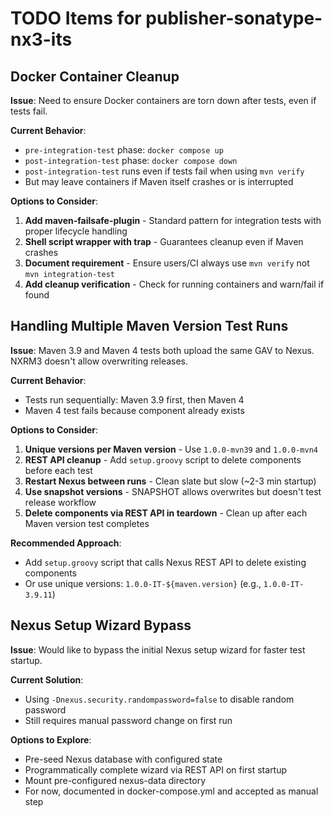 # TODO Items for publisher-sonatype-nx3-its

## Docker Container Cleanup

**Issue**: Need to ensure Docker containers are torn down after tests, even if tests fail.

**Current Behavior**:
- `pre-integration-test` phase: `docker compose up`
- `post-integration-test` phase: `docker compose down`
- `post-integration-test` runs even if tests fail when using `mvn verify`
- But may leave containers if Maven itself crashes or is interrupted

**Options to Consider**:

1. **Add maven-failsafe-plugin** - Standard pattern for integration tests with proper lifecycle handling
2. **Shell script wrapper with trap** - Guarantees cleanup even if Maven crashes
3. **Document requirement** - Ensure users/CI always use `mvn verify` not `mvn integration-test`
4. **Add cleanup verification** - Check for running containers and warn/fail if found

## Handling Multiple Maven Version Test Runs

**Issue**: Maven 3.9 and Maven 4 tests both upload the same GAV to Nexus. NXRM3 doesn't allow overwriting releases.

**Current Behavior**:
- Tests run sequentially: Maven 3.9 first, then Maven 4
- Maven 4 test fails because component already exists

**Options to Consider**:

1. **Unique versions per Maven version** - Use `1.0.0-mvn39` and `1.0.0-mvn4`
2. **REST API cleanup** - Add `setup.groovy` script to delete components before each test
3. **Restart Nexus between runs** - Clean slate but slow (~2-3 min startup)
4. **Use snapshot versions** - SNAPSHOT allows overwrites but doesn't test release workflow
5. **Delete components via REST API in teardown** - Clean up after each Maven version test completes

**Recommended Approach**:
- Add `setup.groovy` script that calls Nexus REST API to delete existing components
- Or use unique versions: `1.0.0-IT-${maven.version}` (e.g., `1.0.0-IT-3.9.11`)

## Nexus Setup Wizard Bypass

**Issue**: Would like to bypass the initial Nexus setup wizard for faster test startup.

**Current Solution**:
- Using `-Dnexus.security.randompassword=false` to disable random password
- Still requires manual password change on first run

**Options to Explore**:
- Pre-seed Nexus database with configured state
- Programmatically complete wizard via REST API on first startup
- Mount pre-configured nexus-data directory
- For now, documented in docker-compose.yml and accepted as manual step
